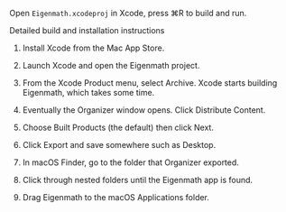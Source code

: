 Open `Eigenmath.xcodeproj` in Xcode, press ⌘R to build and run.

Detailed build and installation instructions

1. Install Xcode from the Mac App Store.

2. Launch Xcode and open the Eigenmath project.

3. From the Xcode Product menu, select Archive.
Xcode starts building Eigenmath, which takes some time.

4. Eventually the Organizer window opens.
Click Distribute Content.

5. Choose Built Products (the default) then click Next.

6. Click Export and save somewhere such as Desktop.

7. In macOS Finder, go to the folder that Organizer exported.

8. Click through nested folders until the Eigenmath app is found.

9. Drag Eigenmath to the macOS Applications folder.
